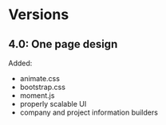 # Versions
## 4.0: One page design
Added:
- animate.css
- bootstrap.css
- moment.js
- properly scalable UI
- company and project information builders